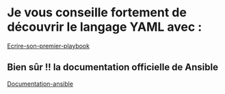 # Je vous conseille fortement de découvrir le langage YAML avec :

[Ecrire-son-premier-playbook](https://iac.goffinet.org/ansible-network/ecrire-premier-playbook/)

## Bien sûr !! la documentation officielle de Ansible 

[Documentation-ansible](https://docs.ansible.com/ansible/latest/network/getting_started/first_playbook.html#run-your-first-network-ansible-command)
